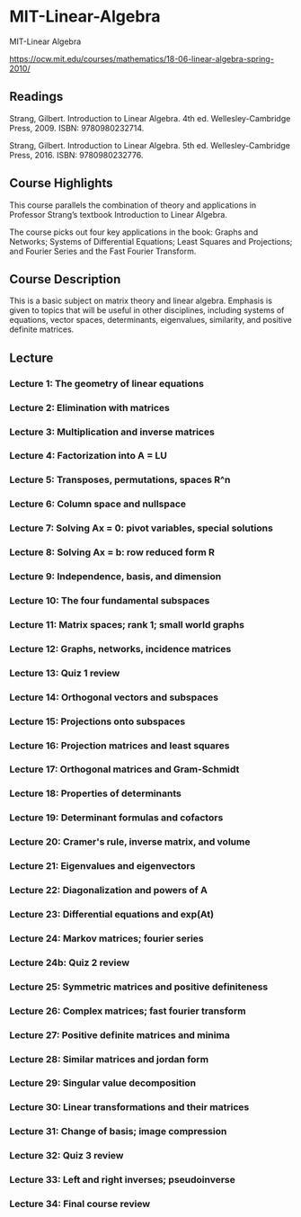 # MIT-Linear-Algebra
MIT-Linear Algebra


https://ocw.mit.edu/courses/mathematics/18-06-linear-algebra-spring-2010/

## Readings

Strang, Gilbert. Introduction to Linear Algebra. 4th ed. Wellesley-Cambridge Press, 2009. ISBN: 9780980232714.

Strang, Gilbert. Introduction to Linear Algebra. 5th ed. Wellesley-Cambridge Press, 2016. ISBN: 9780980232776.

## Course Highlights

This course parallels the combination of theory and applications in Professor Strang’s textbook Introduction to Linear Algebra. 

The course picks out four key applications in the book: Graphs and Networks; Systems of Differential Equations; Least Squares and Projections; and Fourier Series and the Fast Fourier Transform.

## Course Description

This is a basic subject on matrix theory and linear algebra. Emphasis is given to topics that will be useful in other disciplines, including systems of equations, vector spaces, determinants, eigenvalues, similarity, and positive definite matrices.

## Lecture

### Lecture 1: The geometry of linear equations

### Lecture 2: Elimination with matrices

### Lecture 3: Multiplication and inverse matrices

### Lecture 4: Factorization into A = LU

### Lecture 5: Transposes, permutations, spaces R^n

### Lecture 6: Column space and nullspace

### Lecture 7: Solving Ax = 0: pivot variables, special solutions

### Lecture 8: Solving Ax = b: row reduced form R

### Lecture 9: Independence, basis, and dimension

### Lecture 10: The four fundamental subspaces

### Lecture 11: Matrix spaces; rank 1; small world graphs

### Lecture 12: Graphs, networks, incidence matrices

### Lecture 13: Quiz 1 review

### Lecture 14: Orthogonal vectors and subspaces

### Lecture 15: Projections onto subspaces

### Lecture 16: Projection matrices and least squares

### Lecture 17: Orthogonal matrices and Gram-Schmidt

### Lecture 18: Properties of determinants

### Lecture 19: Determinant formulas and cofactors

### Lecture 20: Cramer's rule, inverse matrix, and volume

### Lecture 21: Eigenvalues and eigenvectors

### Lecture 22: Diagonalization and powers of A

### Lecture 23: Differential equations and exp(At)

### Lecture 24: Markov matrices; fourier series

### Lecture 24b: Quiz 2 review

### Lecture 25: Symmetric matrices and positive definiteness

### Lecture 26: Complex matrices; fast fourier transform

### Lecture 27: Positive definite matrices and minima

### Lecture 28: Similar matrices and jordan form

### Lecture 29: Singular value decomposition

### Lecture 30: Linear transformations and their matrices

### Lecture 31: Change of basis; image compression

### Lecture 32: Quiz 3 review

### Lecture 33: Left and right inverses; pseudoinverse

### Lecture 34: Final course review


